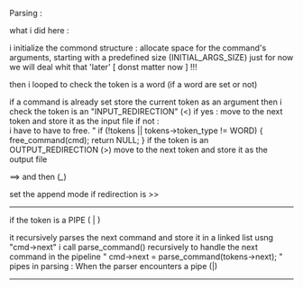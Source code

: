 Parsing  : 

what i did here :  

i initialize the commond structure :
allocate space for the command's arguments, starting with a predefined size (INITIAL_ARGS_SIZE) just for now we 
will deal whit that 'later' [ donst matter now ] !!!
 
then i looped to check the token is a word (if a word are set or not)
 
if a command is already set store the current token as an argument then i check the token is an "INPUT_REDIRECTION"   (<)
if yes :
	move to the next token and store it as the input file
if not :  
	i have to have to free.
"
	if (!tokens || tokens->token_type != WORD) 
	{
   		 free_command(cmd);
   	 	  return NULL;
	}
if the token is an OUTPUT_REDIRECTION (>)
	move to the next token and store it as the output file

==> and then (*_*)

set the append mode if redirection is >> 

---------------------- 
	
if the token is a PIPE  ( | ) 

it recursively parses the next command and store it in a linked list usng "cmd->next"
i call parse_command()  recursively to handle the next command in the pipeline
" cmd->next = parse_command(tokens->next); "
pipes in parsing : When the parser encounters a pipe (|) 

____________________________________
